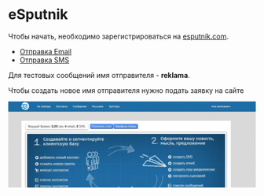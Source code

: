 # eSputnik

Чтобы начать, необходимо зарегистрироваться на [esputnik.com](https://esputnik.com).


* [Отправка Email](email.md)
* [Отправка SMS](sms.md)

Для тестовых сообщений имя отправителя - **reklama**.

Чтобы создать новое имя отправителя нужно подать заявку на сайте

![](../img/alfa_name.gif)


